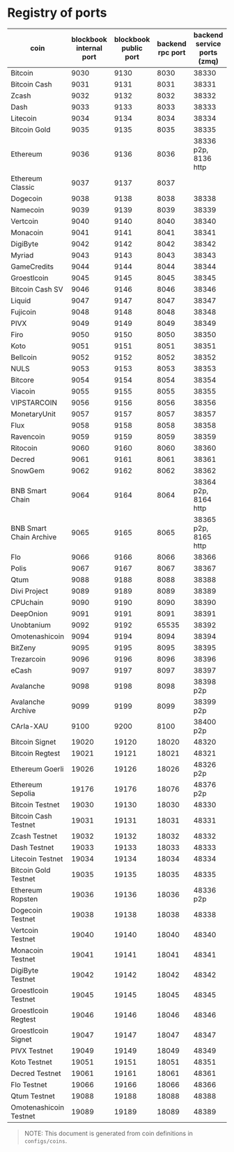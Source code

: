 # Registry of ports

| coin                    | blockbook internal port | blockbook public port | backend rpc port | backend service ports (zmq) |
|-------------------------|-------------------------|-----------------------|------------------|-----------------------------|
| Bitcoin                 | 9030                    | 9130                  | 8030             | 38330                       |
| Bitcoin Cash            | 9031                    | 9131                  | 8031             | 38331                       |
| Zcash                   | 9032                    | 9132                  | 8032             | 38332                       |
| Dash                    | 9033                    | 9133                  | 8033             | 38333                       |
| Litecoin                | 9034                    | 9134                  | 8034             | 38334                       |
| Bitcoin Gold            | 9035                    | 9135                  | 8035             | 38335                       |
| Ethereum                | 9036                    | 9136                  | 8036             | 38336 p2p, 8136 http        |
| Ethereum Classic        | 9037                    | 9137                  | 8037             |                             |
| Dogecoin                | 9038                    | 9138                  | 8038             | 38338                       |
| Namecoin                | 9039                    | 9139                  | 8039             | 38339                       |
| Vertcoin                | 9040                    | 9140                  | 8040             | 38340                       |
| Monacoin                | 9041                    | 9141                  | 8041             | 38341                       |
| DigiByte                | 9042                    | 9142                  | 8042             | 38342                       |
| Myriad                  | 9043                    | 9143                  | 8043             | 38343                       |
| GameCredits             | 9044                    | 9144                  | 8044             | 38344                       |
| Groestlcoin             | 9045                    | 9145                  | 8045             | 38345                       |
| Bitcoin Cash SV         | 9046                    | 9146                  | 8046             | 38346                       |
| Liquid                  | 9047                    | 9147                  | 8047             | 38347                       |
| Fujicoin                | 9048                    | 9148                  | 8048             | 38348                       |
| PIVX                    | 9049                    | 9149                  | 8049             | 38349                       |
| Firo                    | 9050                    | 9150                  | 8050             | 38350                       |
| Koto                    | 9051                    | 9151                  | 8051             | 38351                       |
| Bellcoin                | 9052                    | 9152                  | 8052             | 38352                       |
| NULS                    | 9053                    | 9153                  | 8053             | 38353                       |
| Bitcore                 | 9054                    | 9154                  | 8054             | 38354                       |
| Viacoin                 | 9055                    | 9155                  | 8055             | 38355                       |
| VIPSTARCOIN             | 9056                    | 9156                  | 8056             | 38356                       |
| MonetaryUnit            | 9057                    | 9157                  | 8057             | 38357                       |
| Flux                    | 9058                    | 9158                  | 8058             | 38358                       |
| Ravencoin               | 9059                    | 9159                  | 8059             | 38359                       |
| Ritocoin                | 9060                    | 9160                  | 8060             | 38360                       |
| Decred                  | 9061                    | 9161                  | 8061             | 38361                       |
| SnowGem                 | 9062                    | 9162                  | 8062             | 38362                       |
| BNB Smart Chain         | 9064                    | 9164                  | 8064             | 38364 p2p, 8164 http        |
| BNB Smart Chain Archive | 9065                    | 9165                  | 8065             | 38365 p2p, 8165 http        |
| Flo                     | 9066                    | 9166                  | 8066             | 38366                       |
| Polis                   | 9067                    | 9167                  | 8067             | 38367                       |
| Qtum                    | 9088                    | 9188                  | 8088             | 38388                       |
| Divi Project            | 9089                    | 9189                  | 8089             | 38389                       |
| CPUchain                | 9090                    | 9190                  | 8090             | 38390                       |
| DeepOnion               | 9091                    | 9191                  | 8091             | 38391                       |
| Unobtanium              | 9092                    | 9192                  | 65535            | 38392                       |
| Omotenashicoin          | 9094                    | 9194                  | 8094             | 38394                       |
| BitZeny                 | 9095                    | 9195                  | 8095             | 38395                       |
| Trezarcoin              | 9096                    | 9196                  | 8096             | 38396                       |
| eCash                   | 9097                    | 9197                  | 8097             | 38397                       |
| Avalanche               | 9098                    | 9198                  | 8098             | 38398 p2p                   |
| Avalanche Archive       | 9099                    | 9199                  | 8099             | 38399 p2p                   |
| CArIa-XAU               | 9100                    | 9200                  | 8100             | 38400 p2p                   |
| Bitcoin Signet          | 19020                   | 19120                 | 18020            | 48320                       |
| Bitcoin Regtest         | 19021                   | 19121                 | 18021            | 48321                       |
| Ethereum Goerli         | 19026                   | 19126                 | 18026            | 48326 p2p                   |
| Ethereum Sepolia        | 19176                   | 19176                 | 18076            | 48376 p2p                   |
| Bitcoin Testnet         | 19030                   | 19130                 | 18030            | 48330                       |
| Bitcoin Cash Testnet    | 19031                   | 19131                 | 18031            | 48331                       |
| Zcash Testnet           | 19032                   | 19132                 | 18032            | 48332                       |
| Dash Testnet            | 19033                   | 19133                 | 18033            | 48333                       |
| Litecoin Testnet        | 19034                   | 19134                 | 18034            | 48334                       |
| Bitcoin Gold Testnet    | 19035                   | 19135                 | 18035            | 48335                       |
| Ethereum Ropsten        | 19036                   | 19136                 | 18036            | 48336 p2p                   |
| Dogecoin Testnet        | 19038                   | 19138                 | 18038            | 48338                       |
| Vertcoin Testnet        | 19040                   | 19140                 | 18040            | 48340                       |
| Monacoin Testnet        | 19041                   | 19141                 | 18041            | 48341                       |
| DigiByte Testnet        | 19042                   | 19142                 | 18042            | 48342                       |
| Groestlcoin Testnet     | 19045                   | 19145                 | 18045            | 48345                       |
| Groestlcoin Regtest     | 19046                   | 19146                 | 18046            | 48346                       |
| Groestlcoin Signet      | 19047                   | 19147                 | 18047            | 48347                       |
| PIVX Testnet            | 19049                   | 19149                 | 18049            | 48349                       |
| Koto Testnet            | 19051                   | 19151                 | 18051            | 48351                       |
| Decred Testnet          | 19061                   | 19161                 | 18061            | 48361                       |
| Flo Testnet             | 19066                   | 19166                 | 18066            | 48366                       |
| Qtum Testnet            | 19088                   | 19188                 | 18088            | 48388                       |
| Omotenashicoin Testnet  | 19089                   | 19189                 | 18089            | 48389                       |

> NOTE: This document is generated from coin definitions in `configs/coins`.
